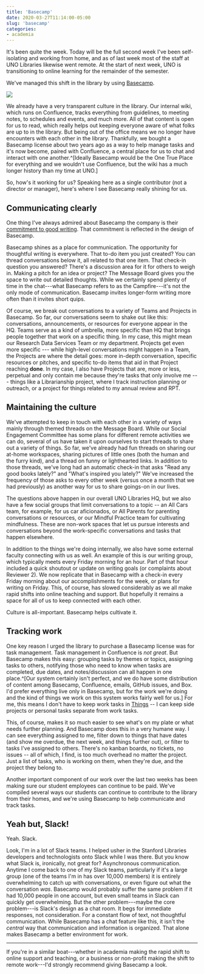 ```yaml
---
title: 'Basecamp'
date: 2020-03-27T11:14:00-05:00
slug: 'basecamp'
categories: 
- academia
---
```


It's been quite the week. Today will be the full second week I've been self-isolating and working from home, and as of last week most of the staff at UNO Libraries likewise went remote. At the start of next week, UNO is transitioning to online learning for the remainder of the semester. 

We've managed this shift in the library by using [Basecamp](https://basecamp.com). 

<a data-fancybox="gallery" href="/assets/images/uno_basecamp.png"><img src="/assets/images/uno_basecamp.png"></a>

We already have a very transparent culture in the library. Our internal wiki, which runs on Confluence, tracks everything from guidelines, to meeting notes, to schedules and events, and much more. All of that content is open for us to read, which really helps out keeping everyone aware of what folks are up to in the library. But being out of the office means we no longer have encounters with each other in the library. Thankfully, we bought a Basecamp license about two years ago as a way to help manage tasks and it's now become, paired with Confluence, a central place for us to chat and interact with one another.^[Ideally Basecamp would be the One True Place for everything and we wouldn't use Confluence, but the wiki has a much longer history than my time at UNO.]

So, how's it working for us? Speaking here as a single contributor (not a director or manager), here's where I see Basecamp really shining for us.

## Communicating clearly

One thing I've always admired about Basecamp the company is their [commitment to good writing](https://signalvnoise.com/posts/3845-effort-in-the-application-sites-that-got-our-attention-and-got-basecampers-their-jobs). That commitment is reflected in the design of Basecamp. 

Basecamp shines as a place for communication. <span class="highlighter">The opportunity for thoughtful writing is everywhere</span>. That to-do item you just created? You can thread conversations below it, all related to that one item. That check-in question you answered? There's a discussion area for it for others to weigh in. Making a pitch for an idea or project? The Message Board gives you the space to write out detailed thoughts. While we certainly spend plenty of time in the chat---what Basecamp refers to as the Campfire---it's not the only mode of communication. Basecamp invites longer-form writing more often than it invites short quips. 

Of course, we break out conversations to a variety of Teams and Projects in Basecamp. So far, our conversations seem to shake out like this: conversations, announcements, or resources for everyone appear in the HQ. Teams serve as a kind of umbrella, more specific than HQ that brings people together that work on a specific thing. In my case, this might mean our Research Data Services Team or my department. Projects get even more specific --- while high-level conversations might happen in a Team, the Projects are where the detail goes: more in-depth conversation, specific resources or pitches, and specific to-do items that aid in that Project reaching **done**. In my case, I also have Projects that are, more or less, perpetual and only contain me because they're tasks that only involve me --- things like a Librarianship project, where I track instruction planning or outreach, or a project for things related to my annual review and RPT. 

## Maintaining the culture

We've attempted to keep in touch with each other in a variety of ways mainly through themed threads on the Message Board. While our Social Engagement Committee has some plans for different remote activities we can do, several of us have taken it upon ourselves to start threads to share out a variety of things. So far, we've already had fun threads on sharing our at-home workspaces, sharing pictures of little ones (both the human and the furry kind), and a thread on funny or lighthearted links. In addition to those threads, we've long had an automatic check-in that asks "Read any good books lately?" and "What's inspired you lately?" We've increased the frequency of those asks to every other week (versus once a month that we had previously) as another way for us to share goings-on in our lives.

The questions above happen in our overall UNO Libraries HQ, but we also have a few social groups that limit conversations to a topic -- an All Cars team, for example, for us car aficionados, or All Parents for parenting conversations or resources, or our Mindful Practice team for cultivating mindfulness. These are non-work spaces that let us pursue interests and conversations beyond the work-specific conversations and tasks that happen elsewhere.

In addition to the things we're doing internally, we also have some external faculty connecting with us as well. An example of this is our writing group, which typically meets every Friday morning for an hour. Part of that hour included a quick shoutout or update on writing goals (or complaints about Reviewer 2). We now replicate that in Basecamp with a check-in every Friday morning about our accomplishments for the week, or plans for writing on Friday. This, of course, has slowed considerably as we all make rapid shifts into online teaching and support. But hopefully it remains a space for all of us to keep connected with each other. 

<span class="highlighter">Culture is all-important</span>. Basecamp helps cultivate it.

## Tracking work

One key reason I urged the library to purchase a Basecamp license was for task management. Task management in Confluence is *not great*. But Basecamp makes this easy: grouping tasks by themes or topics, assigning tasks to others, notifying those who need to know when tasks are completed, due dates, and notes/discussion can all happen in one place.^[Our system certainly isn't perfect, and we do have some distribution of content among Basecamp, Confluence, emails, GitHub issues, and Box. I'd prefer everything live only in Basecamp, but for the work we're doing and the kind of things we work on this system works fairly well for us.] For me, this means I don't have to keep work tasks in [Things](https://culturedcode.com/things/three/) -- I can keep side projects or personal tasks separate from work tasks.

This, of course, makes it so much easier to see what's on my plate or what needs further planning. And Basecamp does this in a very humane way. I can see everything assigned to me, filter down to things that have dates (and show me overdue, the next week, and things further out), or filter to tasks I've assigned to others. There's no kanban boards, no tickets, no issues -- all of which, I find, is too much overhead no matter the project. Just a list of tasks, who is working on them, when they're due, and the project they belong to.

Another important component of our work over the last two weeks has been making sure our student employees can continue to be paid. We've compiled several ways our students can continue to contribute to the library from their homes, and we're using Basecamp to help communicate and track tasks. 

## Yeah but, Slack!

Yeah. Slack. 

Look, I'm in a lot of Slack teams. I helped usher in the Stanford Libraries developers and technologists onto Slack while I was there. But you know what Slack is, ironically, not great for? Asynchronous communication. Anytime I come back to one of my Slack teams, particularly if it's a large group (one of the teams I'm in has over 10,000 members) it is <span class="highlighter">entirely overwhelming</span> to catch up with conversations, or even figure out what the conversation *was*. Basecamp would probably suffer the same problem if it had 10,000 people in one account, but even small teams in Slack can quickly get overwhelming. But the other problem---maybe the core problem---is Slack's design as a chat room. It begs for immediate responses, not consideration. For a constant flow of text, not thoughtful communication. While Basecamp has a chat feature like this, it isn't the *central* way that communication and information is organized. That alone makes Basecamp a better environment for work.

-----

If you're in a similar boat---whether in academia making the rapid shift to online support and teaching, or a business or non-profit making the shift to remote work---I'd strongly recommend giving Basecamp a look.
